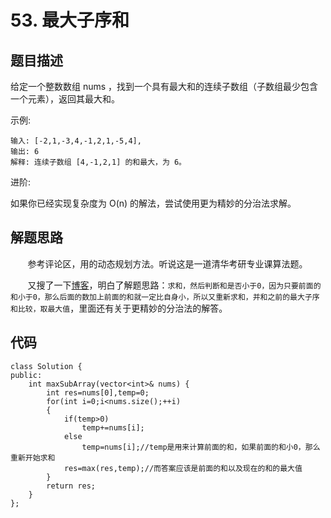 # 53. 最大子序和

## 题目描述
给定一个整数数组 nums ，找到一个具有最大和的连续子数组（子数组最少包含一个元素），返回其最大和。
    
示例:
```
输入: [-2,1,-3,4,-1,2,1,-5,4],
输出: 6
解释: 连续子数组 [4,-1,2,1] 的和最大，为 6。
```
进阶:
    
如果你已经实现复杂度为 O(n) 的解法，尝试使用更为精妙的分治法求解。

## 解题思路
&#160; &#160; &#160; &#160;参考评论区，用的动态规划方法。听说这是一道清华考研专业课算法题。
	
&#160; &#160; &#160; &#160;又搜了一下[博客](https://blog.csdn.net/qq_33168253/article/details/79775107)，明白了解题思路：```求和，然后判断和是否小于0，因为只要前面的和小于0，那么后面的数加上前面的和就一定比自身小，所以又重新求和，并和之前的最大子序和比较，取最大值```，里面还有关于更精妙的分治法的解答。

## 代码
```
class Solution {
public:
    int maxSubArray(vector<int>& nums) {
        int res=nums[0],temp=0;
        for(int i=0;i<nums.size();++i)
        {
            if(temp>0)
                temp+=nums[i];
            else
                temp=nums[i];//temp是用来计算前面的和，如果前面的和小0，那么重新开始求和
            res=max(res,temp);//而答案应该是前面的和以及现在的和的最大值
        }
        return res;
    }
};
```